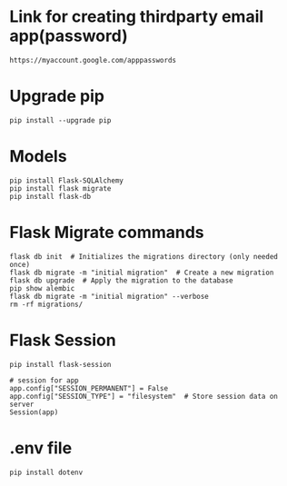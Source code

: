 # Link for creating thirdparty email app(password)
    https://myaccount.google.com/apppasswords 

# Upgrade pip
    pip install --upgrade pip

# Models
    pip install Flask-SQLAlchemy
    pip install flask migrate
    pip install flask-db

# Flask Migrate commands
    flask db init  # Initializes the migrations directory (only needed once)
    flask db migrate -m "initial migration"  # Create a new migration
    flask db upgrade  # Apply the migration to the database
    pip show alembic
    flask db migrate -m "initial migration" --verbose
    rm -rf migrations/





# Flask Session
    pip install flask-session

    # session for app
    app.config["SESSION_PERMANENT"] = False
    app.config["SESSION_TYPE"] = "filesystem"  # Store session data on server
    Session(app)
    
# .env file
    pip install dotenv

